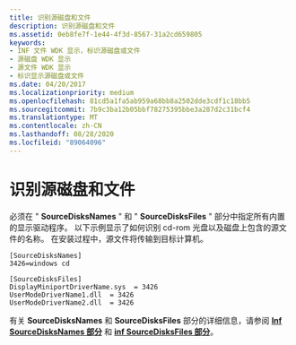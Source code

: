 ```yaml
---
title: 识别源磁盘和文件
description: 识别源磁盘和文件
ms.assetid: 0eb8fe7f-1e44-4f3d-8567-31a2cd659805
keywords:
- INF 文件 WDK 显示，标识源磁盘或文件
- 源磁盘 WDK 显示
- 源文件 WDK 显示
- 标识显示源磁盘或文件
ms.date: 04/20/2017
ms.localizationpriority: medium
ms.openlocfilehash: 81cd5a1fa5ab959a68bb8a2502dde3cdf1c18bb5
ms.sourcegitcommit: 7b9c3ba12b05bbf78275395bbe3a287d2c31bcf4
ms.translationtype: MT
ms.contentlocale: zh-CN
ms.lasthandoff: 08/28/2020
ms.locfileid: "89064096"
---
```

# <a name="identifying-source-disks-and-files"></a>识别源磁盘和文件


必须在 " **SourceDisksNames** " 和 " **SourceDisksFiles** " 部分中指定所有内置的显示驱动程序。 以下示例显示了如何识别 cd-rom 光盘以及磁盘上包含的源文件的名称。 在安装过程中，源文件将传输到目标计算机。

```inf
[SourceDisksNames]
3426=windows cd

[SourceDisksFiles]
DisplayMiniportDriverName.sys  = 3426
UserModeDriverName1.dll  = 3426
UserModeDriverName2.dll  = 3426
```

有关 **SourceDisksNames** 和 **SourceDisksFiles** 部分的详细信息，请参阅 [**Inf SourceDisksNames 部分**](../install/inf-sourcedisksnames-section.md) 和 [**inf SourceDisksFiles 部分**](../install/inf-sourcedisksfiles-section.md)。

 

